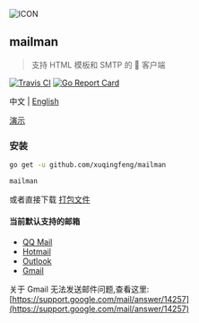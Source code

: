 ![ICON](https://raw.githubusercontent.com/xuqingfeng/mailman/master/docs/mailman.png)

## mailman
>支持 HTML 模板和 SMTP 的 :love_letter: 客户端

[![Travis CI](https://img.shields.io/travis/xuqingfeng/mailman/master.svg)](https://travis-ci.org/xuqingfeng/mailman)
[![Go Report Card](https://goreportcard.com/badge/github.com/xuqingfeng/mailman)](https://goreportcard.com/report/github.com/xuqingfeng/mailman)

中文 | [English](./README.en.md)

[演示](https://github.com/xuqingfeng/mailman/wiki/demo)

### 安装

```sh
go get -u github.com/xuqingfeng/mailman

mailman
```
或者直接下载 [打包文件](https://github.com/xuqingfeng/mailman/releases)

#### 当前默认支持的邮箱

- [QQ Mail](https://mail.qq.com/)
- [Hotmail](https://www.hotmail.com/)
- [Outlook](https://www.outlook.com/)
- [Gmail](https://mail.google.com/)

关于 Gmail 无法发送邮件问题,查看这里: [https://support.google.com/mail/answer/14257](https://support.google.com/mail/answer/14257)
